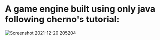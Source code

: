 
# A game engine built using only java following cherno's tutorial:
![Screenshot 2021-12-20 205204](https://user-images.githubusercontent.com/63502859/146929340-425f0fd7-7976-4389-b57e-6b45e1cf1c42.png)
